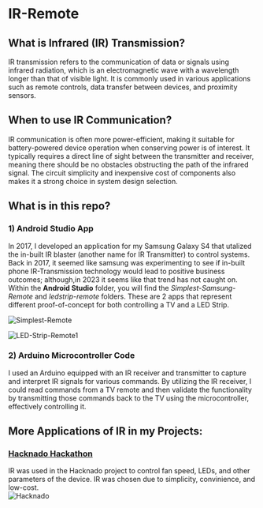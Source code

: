 # IR-Remote

## What is Infrared (IR) Transmission?
IR transmission refers to the communication of data or signals using infrared radiation, which is an electromagnetic wave with a wavelength longer than that of visible light. It is commonly used in various applications such as remote controls, data transfer between devices, and proximity sensors. 

## When to use IR Communication?
IR communication is often more power-efficient, making it suitable for battery-powered device operation when conserving power is of interest. It typically requires a direct line of sight between the transmitter and receiver, meaning there should be no obstacles obstructing the path of the infrared signal. The circuit simplicity and inexpensive cost of components also makes it a strong choice in system design selection. 

## What is in this repo?

### 1) Android Studio App
In 2017, I developed an application for my Samsung Galaxy S4 that utalized the in-built IR blaster (another name for IR Transmitter) to control systems. Back in 2017, it seemed like samsung was experimenting to see if in-built phone IR-Transmission technology would lead to positive business outcomes; although,in 2023 it seems like that trend has not caught on. Within the **Android Studio** folder, you will find the _Simplest-Samsung-Remote_ and _ledstrip-remote_ folders. These are 2 apps that represent different proof-of-concept for both controlling a TV and a LED Strip.  

![Simplest-Remote](https://github.com/TylerBerzzz/IR-Remote/assets/30520534/6e617480-27d9-4b4a-a4d9-6095e0641597)

![LED-Strip-Remote1](https://github.com/TylerBerzzz/IR-Remote/assets/30520534/d4b0687a-982e-4d1e-9368-f7846c90449b)


### 2) Arduino Microcontroller Code
I used an Arduino equipped with an IR receiver and transmitter to capture and interpret IR signals for various commands. By utilizing the IR receiver, I could read commands from a TV remote and then validate the functionality by transmitting those commands back to the TV using the microcontroller, effectively controlling it. 


## More Applications of IR in my Projects:
### [Hacknado Hackathon](https://devpost.com/software/the-hacknado-ryt10a)
IR was used in the Hacknado project to control fan speed, LEDs, and other parameters of the device. IR was chosen due to simplicity, convinience, and low-cost.   
![Hacknado](https://github.com/TylerBerzzz/IR-Remote/assets/30520534/84cc5e8d-117a-40cb-94e4-109c9481103a)
